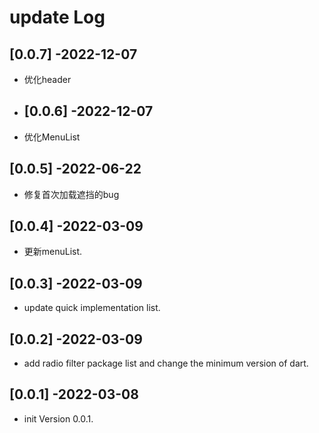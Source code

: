 # update Log


## [0.0.7] -2022-12-07

* 优化header

* ## [0.0.6] -2022-12-07

* 优化MenuList


## [0.0.5] -2022-06-22

* 修复首次加载遮挡的bug

## [0.0.4] -2022-03-09

* 更新menuList.

## [0.0.3] -2022-03-09

* update quick implementation list.

## [0.0.2] -2022-03-09

* add radio filter package list and change the minimum version of dart.

## [0.0.1] -2022-03-08

* init Version 0.0.1.





